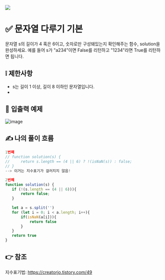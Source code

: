 ![](https://images.velog.io/images/make_w/post/469b5532-e056-4770-b04b-e9eaecf10fe4/js%E1%84%8B%E1%85%B5%E1%84%86%E1%85%B5%E1%84%8C%E1%85%B5.png)
# ✅ 문자열 다루기 기본
문자열 s의 길이가 4 혹은 6이고, 숫자로만 구성돼있는지 확인해주는 함수, solution을 완성하세요. 예를 들어 s가 "a234"이면 False를 리턴하고 "1234"라면 True를 리턴하면 됩니다.

## ❕ 제한사항
- s는 길이 1 이상, 길이 8 이하인 문자열입니다.
- 
## 📢 입출력 예제
![image](https://user-images.githubusercontent.com/97653052/157996876-f96ef652-123a-44ba-b0d5-1471538e3052.png)
## ✍ 나의 풀이 흐름

```javascript
1번째
// function solution(s) {
//     return s.length == (4 || 6) ? !(isNaN(s)) : false;
// }
--> 이거는 지수표기가 걸러지지 않음!

2번째
function solution(s) {
   if (!(s.length == (4 || 6))){
       return false;
   }
    
   let a = s.split('')
   for (let i = 0; i < a.length; i++){
       if(isNaN(a[i])){
           return false
       }
   }  
   return true
}
```
## 👉 참조
지수표기법: https://creatorjo.tistory.com/49
